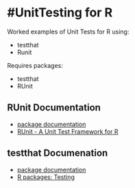 #UnitTesting for R
===========

Worked examples of Unit Tests for R using:
* testthat 
* Runit

Requires packages:
* testthat
* RUnit

## RUnit Documentation
* [package documentation](https://cran.r-project.org/web/packages/RUnit/RUnit.pdf)
* [RUnit - A Unit Test Framework for R](https://cran.r-project.org/web/packages/RUnit/vignettes/RUnit.pdf)

## testthat Documenation
* [package documentation](https://cran.r-project.org/web/packages/testthat/testthat.pdf)
* [R packages: Testing](http://r-pkgs.had.co.nz/tests.html)